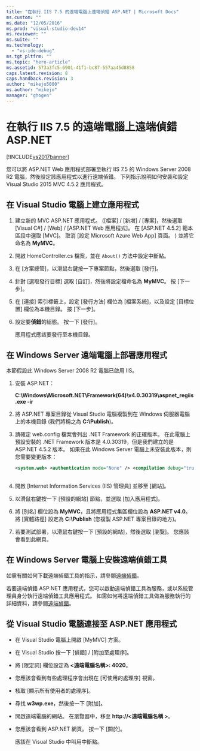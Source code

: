 ```yaml
---
title: "在執行 IIS 7.5 的遠端電腦上遠端偵錯 ASP.NET | Microsoft Docs"
ms.custom: ""
ms.date: "12/05/2016"
ms.prod: "visual-studio-dev14"
ms.reviewer: ""
ms.suite: ""
ms.technology: 
  - "vs-ide-debug"
ms.tgt_pltfrm: ""
ms.topic: "hero-article"
ms.assetid: 573a3fc5-6901-41f1-bc87-557aa45d8858
caps.latest.revision: 8
caps.handback.revision: 3
author: "mikejo5000"
ms.author: "mikejo"
manager: "ghogen"
---
```

# 在執行 IIS 7.5 的遠端電腦上遠端偵錯 ASP.NET
[!INCLUDE[vs2017banner](../code-quality/includes/vs2017banner.md)]

您可以將 ASP.NET Web 應用程式部署至執行 IIS 7.5 的 Windows Server 2008 R2 電腦，然後設定該應用程式以進行遠端偵錯。 下列指示說明如何安裝和設定 Visual Studio 2015 MVC 4.5.2 應用程式。  
  
## 在 Visual Studio 電腦上建立應用程式  
  
1.  建立新的 MVC ASP.NET 應用程式。 \(\[檔案\] \/ \[新增\] \/ \[專案\]，然後選取 \[Visual C\#\] \/ \[Web\] \/ \[ASP.NET Web 應用程式\]。 在 \[ASP.NET 4.5.2\] 範本區段中選取 \[MVC\]。 取消 \[設定 Microsoft Azure Web App\] 頁面。 \) 並將它命名為 **MyMVC**。  
  
2.  開啟 HomeController.cs 檔案，並在 `About()` 方法中設定中斷點。  
  
3.  在 \[方案總管\]，以滑鼠右鍵按一下專案節點，然後選取 \[發行\]。  
  
4.  針對 \[選取發行目標\] 選取 \[自訂\]，然後將設定檔命名為 **MyMVC**。 按 \[下一步\]。  
  
5.  在 \[連接\] 索引標籤上，設定 \[發行方法\] 欄位為 \[檔案系統\]，以及設定 \[目標位置\] 欄位為本機目錄。 按 \[下一步\]。  
  
6.  設定要**偵錯**的組態。 按一下 \[發行\]。  
  
     應用程式應該要發行至本機目錄。  
  
## 在 Windows Server 遠端電腦上部署應用程式  
 本節假設此 Windows Server 2008 R2 電腦已啟用 IIS。  
  
1.  安裝 ASP.NET：  
  
     **C:\\Windows\\Microsoft.NET\\Framework\(64\)\\v4.0.30319\\aspnet\_regiis.exe \-ir**  
  
2.  將 ASP.NET 專案目錄從 Visual Studio 電腦複製到在 Windows 伺服器電腦上的本機目錄 \(我們將稱之為 **C:\\Publish**\)。  
  
3.  請確定 web.config 檔案會列出 .NET Framework 的正確版本。  在此電腦上預設安裝的 .NET Framework 版本是 4.0.30319，但是我們建立的是 ASP.NET 4.5.2 版本。 如果在此 Windows Server 電腦上未安裝此版本，則您需要變更版本：  
  
    ```xml  
    <system.web> <authentication mode="None" /> <compilation debug="true" targetFramework="4.0.30319" /> <httpRuntime targetFramework="4.0.30319" /> </system.web>  
  
    ```  
  
4.  開啟 \[Internet Information Services \(IIS\) 管理員\] 並移至 \[網站\]。  
  
5.  以滑鼠右鍵按一下 \[預設的網站\] 節點，並選取 \[加入應用程式\]。  
  
6.  將 \[別名\] 欄位設為 **MyMVC**，且將應用程式集區欄位設為 **ASP.NET v4.0**。 將 \[實體路徑\] 設定為 **C:\\Publish** \(您複製 ASP.NET 專案目錄的地方\)。  
  
7.  若要測試部署，以滑鼠右鍵按一下 \[預設的網站\]，然後選取 \[瀏覽\]。 您應該會看到此網頁。  
  
## 在 Windows Server 電腦上安裝遠端偵錯工具  
 如需有關如何下載遠端偵錯工具的指示，請參閱[遠端偵錯](../debugger/remote-debugging.md)。  
  
 若要遠端偵錯 ASP.NET 應用程式，您可以啟動遠端偵錯工具為服務，或以系統管理員身分執行遠端偵錯工具應用程式。 如需如何將遠端偵錯工具做為服務執行的詳細資料，請參閱[遠端偵錯](../debugger/remote-debugging.md)。  
  
## 從 Visual Studio 電腦連接至 ASP.NET 應用程式  
  
-   在 Visual Studio 電腦上開啟 \[MyMVC\] 方案。  
  
-   在 Visual Studio 按一下 \[偵錯\] \/ \[附加至處理序\]。  
  
-   將 \[限定詞\] 欄位設定為 **\<遠端電腦名稱\>: 4020**。  
  
-   您應該會看到有些處理程序會出現在 \[可使用的處理序\] 視窗。  
  
-   核取 \[顯示所有使用者的處理序\]。  
  
-   尋找 **w3wp.exe**，然後按一下 \[附加\]。  
  
-   開啟遠端電腦的網站。 在瀏覽器中，移至 **http:\/\/\<遠端電腦名稱 \>**。  
  
-   您應該會看到 ASP.NET 網頁。 按一下 \[關於\]。  
  
     應該在 Visual Studio 中叫用中斷點。